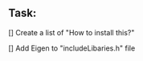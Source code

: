 Task:
-----------
[] Create a list of "How to install this?"

[] Add Eigen to "includeLibaries.h" file